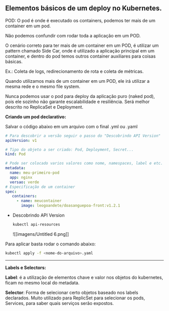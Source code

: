 ## Elementos básicos de um deploy no Kubernetes.

POD: O pod é onde é executado os containers, podemos ter mais de um container em um pod.

Não podemos confundir com rodar toda a aplicação em um POD.

O cenário correto para ter mais de um container em um POD, é utilizar um pattern chamado Side Car, onde é utilizado a aplicação principal em um container, e dentro do pod temos outros container auxiliares para coisas básicas.

Ex.: Coleta de logs, redirecionamento de rota e coleta de métricas.

Quando utilizamos mais de um container em um POD, ele irá utilizar a mesma rede e o mesmo file system.

Nunca podemos usar o pod para deploy da aplicação puro (naked pod), pois ele sozinho não garante escalabilidade e resiliência. Será melhor descrito no ReplicaSet e Deployment.

  

**Criando um pod declarativo:**

Salvar o código abaixo em um arquivo com o final .yml ou .yaml

```YAML
# Para descobrir a versão seguir o passo do "Descobrindo API Version"
apiVersion: v1

# Tipo do objeto a ser criado: Pod, Deployment, Secret...
kind: Pod

# Pode ser colocado varios valores como nome, namespaces, label e etc.
metadata: 
  name: meu-primeiro-pod
  app: nginx
  versao: verde
# Especificação de um container
spec:
   containers:
     - name: meucontainer
       image: leogoandete/doasanguepoa-front:v1.2.1
```

- Descobrindo API Version
    
    ```Bash
    kubectl api-resources
    ```
    
    ![[imagens/Untitled 6.png]]
    

  

Para aplicar basta rodar o comando abaixo:

```Bash
kubectl apply -f <nome-do-arquivo>.yaml
```


---

**Labels e Selectors:**

**Label**: é a utilização de elementos chave e valor nos objetos do kubernetes, ficam no mesmo local do metadata.

**Selector**: Forma de selecionar certo objetos baseado nos labels declarados. Muito utilizado para ReplicSet para selecionar os pods, Services, para saber quais serviços serão expostos.